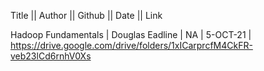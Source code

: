 Title 	           ||     Author 	      ||      Github 	     ||    Date    ||    Link 



Hadoop Fundamentals  |   Douglas Eadline  |    NA      |       5-OCT-21   |  https://drive.google.com/drive/folders/1xICarprcfM4CkFR-veb23lCd6rnhV0Xs
